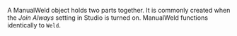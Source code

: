 A ManualWeld object holds two parts together. It is commonly created when the *Join Always* setting in Studio is turned on. ManualWeld functions identically to `Weld`.
